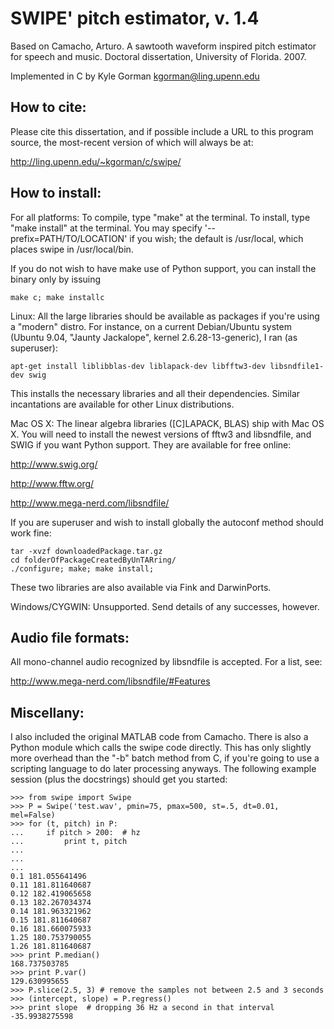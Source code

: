 SWIPE' pitch estimator, v. 1.4
==============================

Based on Camacho, Arturo. A sawtooth waveform inspired pitch estimator for
speech and music. Doctoral dissertation, University of Florida. 2007.

Implemented in C by Kyle Gorman <kgorman@ling.upenn.edu>

How to cite:
------------

Please cite this dissertation, and if possible include a URL to this program
source, the most-recent version of which will always be at:

http://ling.upenn.edu/~kgorman/c/swipe/

How to install:
---------------

For all platforms: To compile, type "make" at the terminal. To install, type 
"make install" at the terminal. You may specify '--prefix=PATH/TO/LOCATION' if
you wish; the default is /usr/local, which places swipe in /usr/local/bin.

If you do not wish to have make use of Python support, you can install the 
binary only by issuing 

    make c; make installc
  
Linux: All the large libraries should be available as packages if you're using 
a "modern" distro. For instance, on a current Debian/Ubuntu system (Ubuntu 
9.04, "Jaunty Jackalope", kernel 2.6.28-13-generic), I ran (as superuser):

    apt-get install liblibblas-dev liblapack-dev libfftw3-dev libsndfile1-dev swig

This installs the necessary libraries and all their dependencies. Similar
incantations are available for other Linux distributions.

Mac OS X: The linear algebra libraries ([C]LAPACK, BLAS) ship with Mac OS X.
You will need to install the newest versions of fftw3 and libsndfile, and SWIG
if you want Python support. They are available for free online:

http://www.swig.org/

http://www.fftw.org/

http://www.mega-nerd.com/libsndfile/

If you are superuser and wish to install globally the autoconf method should 
work fine:

    tar -xvzf downloadedPackage.tar.gz
    cd folderOfPackageCreatedByUnTARring/
    ./configure; make; make install;

These two libraries are also available via Fink and DarwinPorts.

Windows/CYGWIN: Unsupported. Send details of any successes, however.

Audio file formats:
-------------------

All mono-channel audio recognized by libsndfile is accepted. For a list, see:

http://www.mega-nerd.com/libsndfile/#Features

Miscellany:
-----------

I also included the original MATLAB code from Camacho. There is also a Python 
module which calls the swipe code directly. This has only slightly more
overhead than the "-b" batch method from C, if you're going to use a scripting 
language to do later processing anyways. The following example session (plus 
the docstrings) should get you started:

    >>> from swipe import Swipe
    >>> P = Swipe('test.wav', pmin=75, pmax=500, st=.5, dt=0.01, mel=False)
    >>> for (t, pitch) in P:
    ...     if pitch > 200:  # hz
    ...         print t, pitch
    ...
    ...
    ...
    0.1 181.055641496
    0.11 181.811640687
    0.12 182.419065658
    0.13 182.267034374
    0.14 181.963321962
    0.15 181.811640687
    0.16 181.660075933
    1.25 180.753790055
    1.26 181.811640687
    >>> print P.median()
    168.737503785
    >>> print P.var()
    129.630995655
    >>> P.slice(2.5, 3) # remove the samples not between 2.5 and 3 seconds
    >>> (intercept, slope) = P.regress()
    >>> print slope  # dropping 36 Hz a second in that interval
    -35.9938275598
